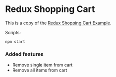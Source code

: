 # Redux Shopping Cart

This is a copy of the [Redux Shopping Cart Example](https://github.com/reactjs/redux/tree/master/examples/shopping-cart).


Scripts:

```
npm start
```

### Added features

* Remove single item from cart
* Remove all items from cart
